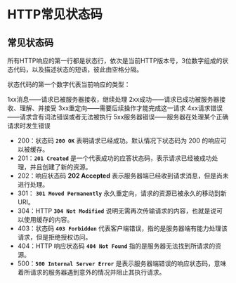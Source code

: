 # HTTP常见状态码

## 常见状态码

所有HTTP响应的第一行都是状态行，依次是当前HTTP版本号，3位数字组成的状态代码，以及描述状态的短语，彼此由空格分隔。

状态代码的第一个数字代表当前响应的类型：

1xx消息——请求已被服务器接收，继续处理
2xx成功——请求已成功被服务器接收、理解、并接受
3xx重定向——需要后续操作才能完成这一请求
4xx请求错误——请求含有词法错误或者无法被执行
5xx服务器错误——服务器在处理某个正确请求时发生错误


- 200：状态码 **`200 OK`** 表明请求已经成功。默认情况下状态码为 200 的响应可以被缓存。
- 201：**`201 Created`** 是一个代表成功的应答状态码，表示请求已经被成功处理，并且创建了新的资源。
- 202：响应状态码 **202 Accepted** 表示服务器端已经收到请求消息，但是尚未进行处理。
- 301： **`301 Moved Permanently`** 永久重定向，请求的资源已被永久的移动到新 URI。
- 304：HTTP **`304 Not Modified`** 说明无需再次传输请求的内容，也就是说可以使用缓存的内容。
- 403：状态码 **`403 Forbidden`** 代表客户端错误，指的是服务器端有能力处理该请求，但是拒绝授权访问。
- 404：HTTP 响应状态码 **`404 Not Found`** 指的是服务器无法找到所请求的资源。
- 500：**`500 Internal Server Error`** 是表示服务器端错误的响应状态码，意味着所请求的服务器遇到意外的情况并阻止其执行请求。
